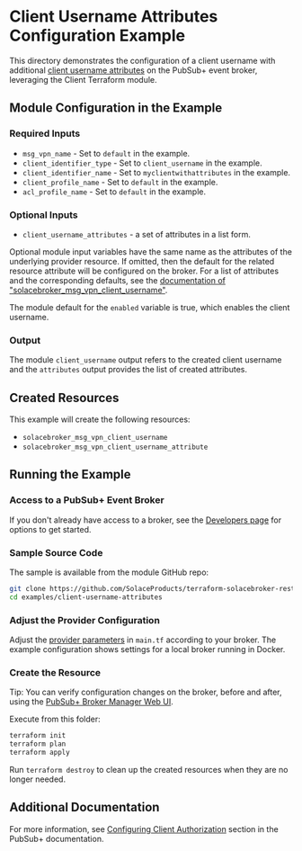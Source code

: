 # Client Username Attributes Configuration Example

This directory demonstrates the configuration of a client username with additional [client username attributes](https://docs.solace.com/Security/Configuring-Client-Usernames.htm?Highlight=client%20username%20attributes#Setting) on the PubSub+ event broker, leveraging the Client Terraform module.

## Module Configuration in the Example

### Required Inputs

* `msg_vpn_name` - Set to `default` in the example.
* `client_identifier_type` - Set to `client_username` in the example.
* `client_identifier_name` - Set to `myclientwithattributes` in the example.
* `client_profile_name` - Set to `default` in the example.
* `acl_profile_name` - Set to `default` in the example.

### Optional Inputs

* `client_username_attributes` - a set of attributes in a list form.

Optional module input variables have the same name as the attributes of the underlying provider resource. If omitted, then the default for the related resource attribute will be configured on the broker. For a list of attributes and the corresponding defaults, see the [documentation of "solacebroker_msg_vpn_client_username"](https://registry.terraform.io/providers/SolaceProducts/solacebroker/latest/docs/resources/msg_vpn_client_username#optional).

The module default for the `enabled` variable is true, which enables the client username.

### Output

The module `client_username` output refers to the created client username and the `attributes` output provides the list of created attributes.

## Created Resources

This example will create the following resources:

* `solacebroker_msg_vpn_client_username`
* `solacebroker_msg_vpn_client_username_attribute`

## Running the Example

### Access to a PubSub+ Event Broker

If you don't already have access to a broker, see the [Developers page](https://www.solace.dev/) for options to get started.

### Sample Source Code

The sample is available from the module GitHub repo:

```bash
git clone https://github.com/SolaceProducts/terraform-solacebroker-rest-delivery.git
cd examples/client-username-attributes
```

### Adjust the Provider Configuration

Adjust the [provider parameters](https://registry.terraform.io/providers/SolaceProducts/solacebroker/latest/docs#schema) in `main.tf` according to your broker. The example configuration shows settings for a local broker running in Docker.

### Create the Resource

Tip: You can verify configuration changes on the broker, before and after, using the [PubSub+ Broker Manager Web UI](https://docs.solace.com/Admin/Broker-Manager/PubSub-Manager-Overview.htm).

Execute from this folder:

```bash
terraform init
terraform plan
terraform apply
```

Run `terraform destroy` to clean up the created resources when they are no longer needed.

## Additional Documentation

For more information, see [Configuring Client Authorization](https://docs.solace.com/Security/Configuring-Client-Authorization.htm) section in the PubSub+ documentation.
